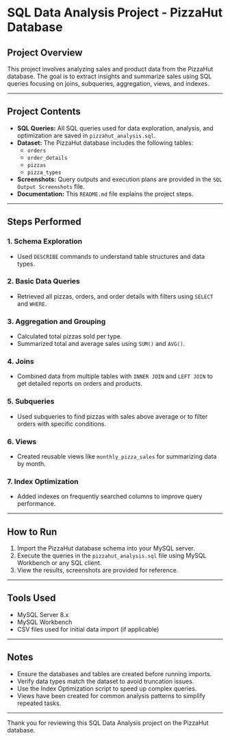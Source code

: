 # SQL Data Analysis Project - PizzaHut Database

## Project Overview

This project involves analyzing sales and product data from the PizzaHut database. The goal is to extract insights and summarize sales using SQL queries focusing on joins, subqueries, aggregation, views, and indexes.

---

## Project Contents

- **SQL Queries:** All SQL queries used for data exploration, analysis, and optimization are saved in `pizzahut_analysis.sql`.
- **Dataset:** The PizzaHut database includes the following tables:
  - `orders`
  - `order_details`
  - `pizzas`
  - `pizza_types`
- **Screenshots:** Query outputs and execution plans are provided in the `SQL Output Screenshots` file.
- **Documentation:** This `README.md` file explains the project steps.

---

## Steps Performed

### 1. Schema Exploration
- Used `DESCRIBE` commands to understand table structures and data types.

### 2. Basic Data Queries
- Retrieved all pizzas, orders, and order details with filters using `SELECT` and `WHERE`.

### 3. Aggregation and Grouping
- Calculated total pizzas sold per type.
- Summarized total and average sales using `SUM()` and `AVG()`.

### 4. Joins
- Combined data from multiple tables with `INNER JOIN` and `LEFT JOIN` to get detailed reports on orders and products.

### 5. Subqueries
- Used subqueries to find pizzas with sales above average or to filter orders with specific conditions.

### 6. Views
- Created reusable views like `monthly_pizza_sales` for summarizing data by month.

### 7. Index Optimization
- Added indexes on frequently searched columns to improve query performance.

---

## How to Run

1. Import the PizzaHut database schema into your MySQL server.
2. Execute the queries in the `pizzahut_analysis.sql` file using MySQL Workbench or any SQL client.
3. View the results, screenshots are provided for reference.

---

## Tools Used

- MySQL Server 8.x
- MySQL Workbench
- CSV files used for initial data import (if applicable)

---

## Notes

- Ensure the databases and tables are created before running imports.
- Verify data types match the dataset to avoid truncation issues.
- Use the Index Optimization script to speed up complex queries.
- Views have been created for common analysis patterns to simplify repeated tasks.

---


Thank you for reviewing this SQL Data Analysis project on the PizzaHut database.
